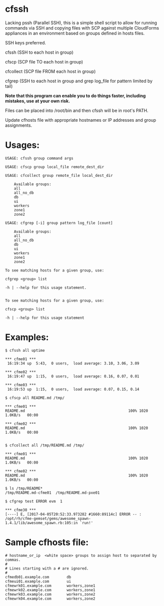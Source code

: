 # cfssh

Lacking pssh (Parallel SSH), this is a simple shell script to allow for running commands via SSH and copying files with SCP against multiple CloudForms appliances in an environment based on groups defined in hosts files.

SSH keys preferred.

cfssh (SSH to each host in group)

cfscp (SCP file TO each host in group)

cfcollect (SCP file FROM each host in group)

cfgrep (SSH to each host in group and grep log_file for pattern limited by tail)

**Note that this program can enable you to do things faster, including mistakes, use at your own risk.**

Files can be placed into /root/bin and then cfssh will be in root's PATH.

Update cfhosts file with appropriate hostnames or IP addresses and group assignments.

# Usages:

```
USAGE: cfssh group command args

USAGE: cfscp group local_file remote_dest_dir

USAGE: cfcollect group remote_file local_dest_dir

	Available groups:
	all
	all_no_db
	db
	ui
	workers
	zone1
	zone2

USAGE: cfgrep [-i] group pattern log_file [count]

	Available groups:
	all
	all_no_db
	db
	ui
	workers
	zone1
	zone2

To see matching hosts for a given group, use:

cfgrep <group> list

-h | --help for this usage statement.


To see matching hosts for a given group, use:

cfscp <group> list

-h | --help for this usage statement
```

# Examples:

```
$ cfssh all uptime

*** cfme01 ***
 16:19:34 up  5:43,  0 users,  load average: 3.10, 3.06, 3.09

*** cfme02 ***
 16:19:47 up  1:15,  0 users,  load average: 0.16, 0.07, 0.01

*** cfme03 ***
 16:19:53 up  1:15,  0 users,  load average: 0.07, 0.15, 0.14

$ cfscp all README.md /tmp/

*** cfme01 ***
README.md                                               100% 1020     1.0KB/s   00:00    

*** cfme02 ***
README.md                                               100% 1020     1.0KB/s   00:00    


$ cfcollect all /tmp/README.md /tmp/

*** cfme01 ***
README.md                                               100% 1020     1.0KB/s   00:00    

*** cfme02 ***
README.md                                               100% 1020     1.0KB/s   00:00    

$ ls /tmp/README*
/tmp/README.md-cfme01  /tmp/README.md-pxe01

$ cfgrep test ERROR evm  1

*** cfme30 ***
[----] E, [2017-04-05T20:52:33.973282 #1660:89114c] ERROR -- : /opt/rh/cfme-gemset/gems/awesome_spawn-1.4.1/lib/awesome_spawn.rb:105:in `run!'

```


# Sample cfhosts file:

```
# hostname_or_ip  <white space>	groups to assign host to separated by commas.
#
# Lines starting with a # are ignored.
#
cfmedb01.example.com		db
cfmeui01.example.com		ui
cfmewrk01.example.com		workers,zone1
cfmewrk02.example.com		workers,zone1
cfmewrk03.example.com		workers,zone2
cfmewrk04.example.com		workers,zone2
```

